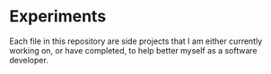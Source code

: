 # Experiments
Each file in this repository are side projects that I am either currently working on, or have completed, to help better myself as a software developer.

